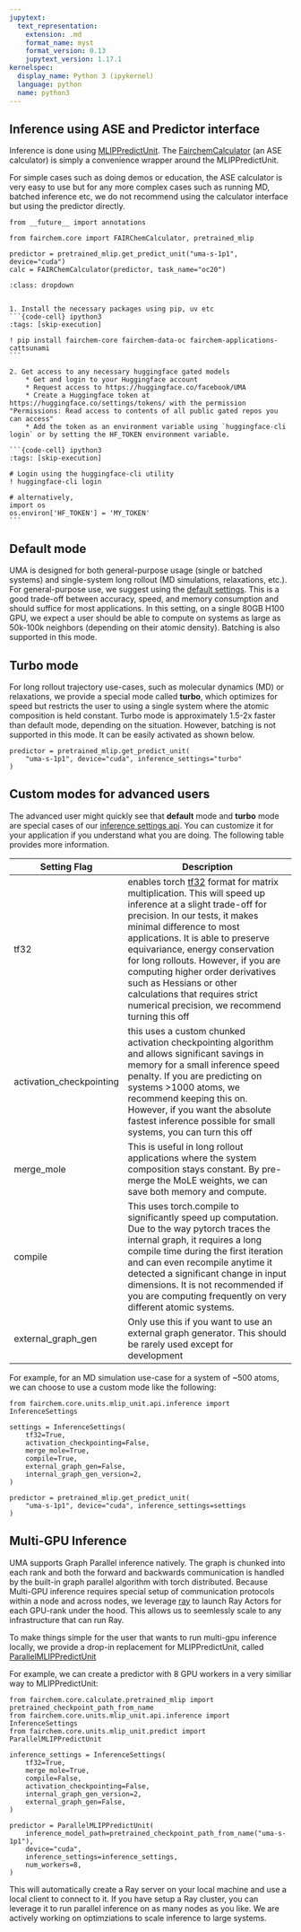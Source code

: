 ```yaml
---
jupytext:
  text_representation:
    extension: .md
    format_name: myst
    format_version: 0.13
    jupytext_version: 1.17.1
kernelspec:
  display_name: Python 3 (ipykernel)
  language: python
  name: python3
---
```


Inference using ASE and Predictor interface
------------------

Inference is done using [MLIPPredictUnit](https://github.com/facebookresearch/fairchem/blob/main/src/fairchem/core/units/mlip_unit/mlip_unit.py#L867). The [FairchemCalculator](https://github.com/facebookresearch/fairchem/blob/main/src/fairchem/core/calculate/ase_calculator.py#L3) (an ASE calculator) is simply a convenience wrapper around the MLIPPredictUnit.

For simple cases such as doing demos or education, the ASE calculator is very easy to use but for any more complex cases such as running MD, batched inference etc, we do not recommend using the calculator interface but using the predictor directly.

```{code-cell} python3
from __future__ import annotations

from fairchem.core import FAIRChemCalculator, pretrained_mlip

predictor = pretrained_mlip.get_predict_unit("uma-s-1p1", device="cuda")
calc = FAIRChemCalculator(predictor, task_name="oc20")
```

````{admonition} Need to install fairchem-core or get UMA access or getting permissions/401 errors?
:class: dropdown


1. Install the necessary packages using pip, uv etc
```{code-cell} ipython3
:tags: [skip-execution]

! pip install fairchem-core fairchem-data-oc fairchem-applications-cattsunami
```

2. Get access to any necessary huggingface gated models
    * Get and login to your Huggingface account
    * Request access to https://huggingface.co/facebook/UMA
    * Create a Huggingface token at https://huggingface.co/settings/tokens/ with the permission "Permissions: Read access to contents of all public gated repos you can access"
    * Add the token as an environment variable using `huggingface-cli login` or by setting the HF_TOKEN environment variable.

```{code-cell} ipython3
:tags: [skip-execution]

# Login using the huggingface-cli utility
! huggingface-cli login

# alternatively,
import os
os.environ['HF_TOKEN'] = 'MY_TOKEN'
```

````

## Default mode

UMA is designed for both general-purpose usage (single or batched systems) and single-system long rollout (MD simulations, relaxations, etc.). For general-purpose use, we suggest using the [default settings](https://github.com/facebookresearch/fairchem/blob/main/src/fairchem/core/units/mlip_unit/api/inference.py#L92). This is a good trade-off between accuracy, speed, and memory consumption and should suffice for most applications. In this setting, on a single 80GB H100 GPU, we expect a user should be able to compute on systems as large as 50k-100k neighbors (depending on their atomic density). Batching is also supported in this mode.

## Turbo mode

For long rollout trajectory use-cases, such as molecular dynamics (MD) or relaxations, we provide a special mode called **turbo**, which optimizes for speed but restricts the user to using a single system where the atomic composition is held constant. Turbo mode is approximately 1.5-2x faster than default mode, depending on the situation. However, batching is not supported in this mode. It can be easily activated as shown below.

```{code-cell} python3
predictor = pretrained_mlip.get_predict_unit(
    "uma-s-1p1", device="cuda", inference_settings="turbo"
)
```

## Custom modes for advanced users

The advanced user might quickly see that **default** mode and **turbo** mode are special cases of our [inference settings api](https://github.com/facebookresearch/fairchem/blob/main/src/fairchem/core/units/mlip_unit/api/inference.py#L47). You can customize it for your application if you understand what you are doing. The following table provides more information.

| Setting Flag  | Description |
| ----- | ----- |
| tf32 | enables torch [tf32](https://docs.pytorch.org/docs/stable/notes/cuda.html) format for matrix multiplication. This will speed up inference at a slight trade-off for precision. In our tests, it makes minimal difference to most applications. It is able to preserve equivariance, energy conservation for long rollouts. However, if you are computing higher order derivatives such as Hessians or other calculations that requires strict numerical precision, we recommend turning this off |
| activation_checkpointing | this uses a custom chunked activation checkpointing algorithm and allows significant savings in memory for a small inference speed penalty. If you are predicting on systems >1000 atoms, we recommend keeping this on. However, if you want the absolute fastest inference possible for small systems, you can turn this off |
| merge_mole | This is useful in long rollout applications where the system composition stays constant. By pre-merge the MoLE weights, we can save both memory and compute. |
| compile | This uses torch.compile to significantly speed up computation. Due to the way pytorch traces the internal graph, it requires a long compile time during the first iteration and can even recompile anytime it detected a significant change in input dimensions. It is not recommended if you are computing frequently on very different atomic systems. |
| external_graph_gen | Only use this if you want to use an external graph generator. This should be rarely used except for development |

For example, for an MD simulation use-case for a system of ~500 atoms, we can choose to use a custom mode like the following:

```{code-cell} python3
from fairchem.core.units.mlip_unit.api.inference import InferenceSettings

settings = InferenceSettings(
    tf32=True,
    activation_checkpointing=False,
    merge_mole=True,
    compile=True,
    external_graph_gen=False,
    internal_graph_gen_version=2,
)

predictor = pretrained_mlip.get_predict_unit(
    "uma-s-1p1", device="cuda", inference_settings=settings
)
```

## Multi-GPU Inference

UMA supports Graph Parallel inference natively. The graph is chunked into each rank and both the forward and backwards communication is handled by the built-in graph parallel algorithm with torch distributed. Because Multi-GPU inference requires special setup of communication protocols within a node and across nodes, we leverage [ray](https://www.ray.io/) to launch Ray Actors for each GPU-rank under the hood. This allows us to seemlessly scale to any infrastructure that can run Ray.

To make things simple for the user that wants to run multi-gpu inference locally, we provide a drop-in replacement for MLIPPredictUnit, called [ParallelMLIPPredictUnit](https://github.com/facebookresearch/fairchem/blob/cb1b95fffe8a5bc0276203c13ecd222244b8e7b6/src/fairchem/core/units/mlip_unit/predict.py)

For example, we can create a predictor with 8 GPU workers in a very similiar way to MLIPPredictUnit:

```
from fairchem.core.calculate.pretrained_mlip import pretrained_checkpoint_path_from_name
from fairchem.core.units.mlip_unit.api.inference import InferenceSettings
from fairchem.core.units.mlip_unit.predict import ParallelMLIPPredictUnit

inference_settings = InferenceSettings(
    tf32=True,
    merge_mole=True,
    compile=False,
    activation_checkpointing=False,
    internal_graph_gen_version=2,
    external_graph_gen=False,
)

predictor = ParallelMLIPPredictUnit(
    inference_model_path=pretrained_checkpoint_path_from_name("uma-s-1p1"),
    device="cuda",
    inference_settings=inference_settings,
    num_workers=8,
)
```

This will automatically create a Ray server on your local machine and use a local client to connect to it. If you have setup a Ray cluster, you can leverage it to run parallel inference on as many nodes as you like. We are actively working on optimziations to scale inference to large systems.
